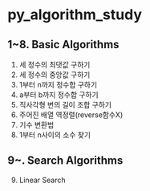 # py_algorithm_study

## 1~8. Basic Algorithms
1. 세 정수의 최댓값 구하기
2. 세 정수의 중앙값 구하기
3. 1부터 n까지 정수합 구하기
4. a부터 b까지 정수합 구하기
5. 직사각형 변의 길이 조합 구하기
6. 주어진 배열 역정렬(reverse함수X)
7. 기수 변환법
8. 1부터 n사이의 소수 찾기

## 9~. Search Algorithms
9. Linear Search
